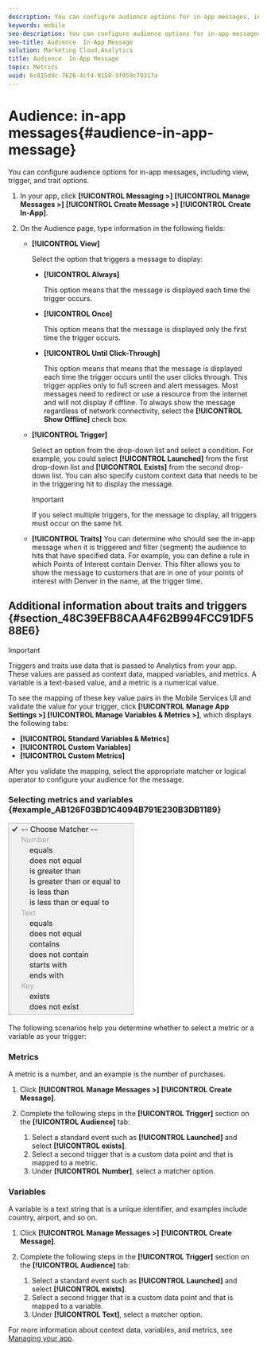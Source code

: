 ```yaml
---
description: You can configure audience options for in-app messages, including view, trigger, and trait options.
keywords: mobile
seo-description: You can configure audience options for in-app messages, including view, trigger, and trait options.
seo-title: Audience  In-App Message
solution: Marketing Cloud,Analytics
title: Audience  In-App Message
topic: Metrics
uuid: 6c815d4c-7626-4cf4-9158-3f059c79317a
---
```


# Audience: in-app messages{#audience-in-app-message}

You can configure audience options for in-app messages, including view, trigger, and trait options.

1. In your app, click **[!UICONTROL Messaging >]** **[!UICONTROL Manage Messages >]** **[!UICONTROL Create Message >]** **[!UICONTROL Create In-App]**.
1. On the Audience page, type information in the following fields:

   * **[!UICONTROL View]**

     Select the option that triggers a message to display: 

     * **[!UICONTROL Always]**

       This option means that the message is displayed each time the trigger occurs.

     * **[!UICONTROL Once]**

       This option means that the message is displayed only the first time the trigger occurs.

     * **[!UICONTROL Until Click-Through]**

       This option means that means that the message is displayed each time the trigger occurs until the user clicks through. This trigger applies only to full screen and alert messages. Most messages need to redirect or use a resource from the internet and will not display if offline. To always show the message regardless of network connectivity, select the **[!UICONTROL Show Offline]** check box.  

   * **[!UICONTROL Trigger]**

     Select an option from the drop-down list and select a condition. For example, you could select **[!UICONTROL Launched]** from the first drop-down list and **[!UICONTROL Exists]** from the second drop-down list. You can also specify custom context data that needs to be in the triggering hit to display the message.

     >[!IMPORTANT]
     >
     >If you select multiple triggers, for the message to display, all triggers must occur on the same hit.

   * **[!UICONTROL Traits]**
      You can determine who should see the in-app message when it is triggered and filter (segment) the audience to hits that have specified data. For example, you can define a rule in which Points of Interest contain Denver. This filter allows you to show the message to customers that are in one of your points of interest with Denver in the name, at the trigger time.

## Additional information about traits and triggers {#section_48C39EFB8CAA4F62B994FCC91DF588E6}

>[!IMPORTANT]
>
>Triggers and traits use data that is passed to Analytics from your app. These values are passed as context data, mapped variables, and metrics. A variable is a text-based value, and a metric is a numerical value.

To see the mapping of these key value pairs in the Mobile Services UI and validate the value for your trigger, click **[!UICONTROL Manage App Settings >]**  **[!UICONTROL Manage Variables & Metrics >]**, which displays the following tabs:

* **[!UICONTROL Standard Variables & Metrics]**
* **[!UICONTROL Custom Variables]**
* **[!UICONTROL Custom Metrics]**

After you validate the mapping, select the appropriate matcher or logical operator to configure your audience for the message.

### Selecting metrics and variables {#example_AB126F03BD1C4094B791E230B3DB1189}

![trigger options](assets/custom_trigger_matcher_options.png)

The following scenarios help you determine whether to select a metric or a variable as your trigger:

### Metrics

A metric is a number, and an example is the number of purchases.

1. Click **[!UICONTROL Manage Messages >]** **[!UICONTROL Create Message]**. 
1. Complete the following steps in the **[!UICONTROL Trigger]** section on the **[!UICONTROL Audience]** tab:

    1. Select a standard event such as **[!UICONTROL Launched]** and select **[!UICONTROL exists]**.
    1. Select a second trigger that is a custom data point and that is mapped to a metric.
    1. Under **[!UICONTROL Number]**, select a matcher option.

### Variables

A variable is a text string that is a unique identifier, and examples include country, airport, and so on.

1. Click **[!UICONTROL Manage Messages >]** **[!UICONTROL Create Message]**.
1. Complete the following steps in the **[!UICONTROL Trigger]** section on the **[!UICONTROL Audience]** tab:

    1. Select a standard event such as **[!UICONTROL Launched]** and select **[!UICONTROL exists]**.
    1. Select a second trigger that is a custom data point and that is mapped to a variable.
    1. Under **[!UICONTROL Text]**, select a matcher option.

For more information about context data, variables, and metrics, see [Managing your app](/help/using/manage-apps/manage-apps.md).
